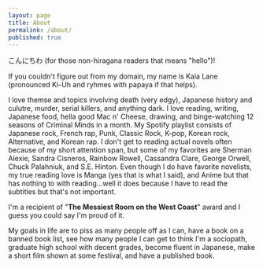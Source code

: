 ```yaml
---
layout: page
title: About
permalink: /about/
published: true
---
```


こんにちわ (for those non-hiragana readers that means "hello")!

If you couldn't figure out from my domain, my name is Kaia Lane (pronounced Ki-Uh and ryhmes with papaya if that helps). 

I love themse and topics involving death (very edgy), Japanese history and culutre, murder, serial killers, and anything dark. I love reading, writing, Japanese food, hella good Mac n' Cheese, drawing, and binge-watching 12 seasons of Criminal Minds in a month. My Spotify playlist consists of Japanese rock, French rap, Punk, Classic Rock, K-pop, Korean rock, Alternative, and Korean rap. I don't get to reading actual novels often because of my short attention span, but some of my favorites are Sherman Alexie, Sandra Cisneros, Rainbow Rowell, Cassandra Clare, George Orwell, Chuck Palahniuk, and S.E. Hinton. Even though I do have favorite novelists, my true reading love is Manga (yes that is what I said), and Anime but that has nothing to with reading...well it does because I have to read the subtitles but that's not important. 

I'm a recipient of "__The Messiest Room on the West Coast__" award and I guess you could say I'm proud of it. 

My goals in life are to piss as many people off as I can, have a book on a banned book list, see how many people I can get to think I'm a sociopath, graduate high school with decent grades, become fluent in Japanese, make a short film shown at some festival, and have a published book. 











